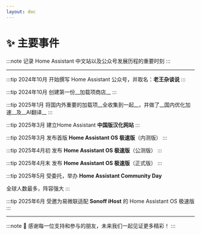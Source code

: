 ```yaml
--- 
layout: doc 
---
```


# ✨ 主要事件
:::note
记录 Home Assistant 中文站以及公众号发展历程的重要时刻
:::

---
:::tip 2024年10月
开始撰写 Home Assistant 公众号，并取名：__老王杂谈说__
:::

:::tip 2024年10月 
创建第一份__加载项商店__
:::

:::tip 2025年1月 
将国内外重要的加载项__全收集到一起__，并做了__国内优化加速__及__AI翻译__
:::

:::tip 2025年3月
建立Home Assistant __中国版汉化网站__
:::

:::tip 2025年3月 
发布首版 __Home Assistant OS 极速版__（内测版）
:::

:::tip 2025年4月初
发布 __Home Assistant OS 极速版__（公测版）
:::

:::tip 2025年4月末
发布 __Home Assistant OS 极速版__（正式版）
:::

:::tip 2025年5月 
受委托，举办 __Home Assistant Community Day__  

全球人数最多，阵容强大
:::

:::tip 2025年6月 
受邀为易微联适配 __Sonoff iHost__ 的 Home Assistant OS 极速版
:::

---

:::note
🚩 感谢每一位支持和参与的朋友，未来我们一起见证更多精彩！
:::

